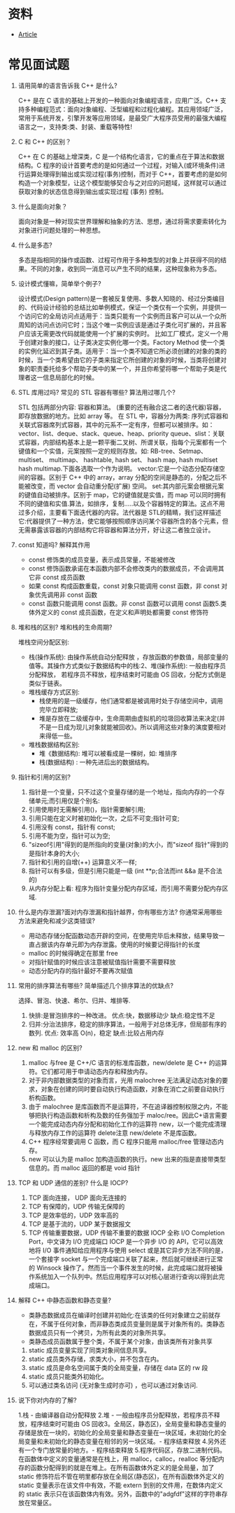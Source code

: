 # 资料

- [Article](./Article.md)

# 常见面试题

1. 请用简单的语言告诉我 C++ 是什么?

    C++ 是在 C 语言的基础上开发的一种面向对象编程语言，应用广泛。C++ 支持多种编程范式：面向对象编程、泛型编程和过程化编程。其应用领域广泛，常用于系统开发，引擎开发等应用领域，是最受广大程序员受用的最强大编程语言之一，支持类:类、封装、重载等特性!

2. C 和 C++ 的区别？

    C++ 在 C 的基础上增深类，C 是一个结构化语言，它的重点在于算法和数据结构。C 程序的设计首要考虑的是如何通过一个过程，对输入(或环境条件)进行运算处理得到输出或实现过程(事务)控制，而对于 C++，首要考虑的是如何构造一个对象模型，让这个模型能够契合与之对应的问题域，这样就可以通过获取对象的状态信息得到输出或实现过程 (事务) 控制。

3. 什么是面向对象？

    面向对象是一种对现实世界理解和抽象的方法、思想，通过将需求要索转化为对象进行问题处理的一种思想。

4. 什么是多态?

    多态是指相同的操作或函数、过程可作用于多种类型的对象上并获得不同的结果。不同的对象，收到同一消息可以产生不同的结果，这种现象称为多态。

5. 设计模式懂嘛，简单举个例子?

    设计模式(Design pattern)是一套被反复使用、多数人知晓的、经过分类编目的、代码设计经验的总结比如单例模式，保证一个类仅有一个实例，并提供一个访问它的全局访问点适用于：当类只能有一个实例而且客户可以从一个众所周知的访问点访问它时；当这个唯一实例应该是通过子类化可扩展的，并且客户应该无需更改代码就能使用一个扩展的实例时。
比如工厂模式，定义一个用于创建对象的接口，让子类决定实例化哪一个类。Factory Method 使一个类的实例化延迟到其子类。适用于：当一个类不知道它所必须创建的对象的类的时候，当一个类希望由它的子类来指定它所创建的对象的时候，当类将创建对象的职责委托给多个帮助子类中的某一个，并且你希望将哪一个帮助子类是代理者这一信息局部化的时候。

6. STL 库用过吗? 常见的 STL 容器有哪些? 算法用过哪几个?

    STL 包括两部分内容: 容器和算法。 (重要的还有融合这二者的迭代器)容器，即存放数据的地方。比如 array 等。
    在 STL 中，容器分为两类: 序列式容器和关联式容器席列式容器，其中的元系不一定有序，但都可以被排序。如： vector、list、deque、stack、queue、heap、priority queue、slist：关联式容器，内部结构基本上是一颗平衡二叉树、所谓关联，指每个元案都有一个键值和一个实值，元案按照一定的规则存放。如: RB-tree、Setmap、 multiset、 multimap、 hashtable, hash set、 hash map, hash multiset hash multimap.下面各选取一个作为说明。
    vector:它是一个动态分配存储空间的容器。区别于 C++ 中的 array，array 分配的空间是静态的，分配之后不能被改变，而 vector 会自动重分配(扩展) 空间。
    set:其内部元案会根据元案的键值自动被排序。区别于 map，它的键值就是实值，而 map 可以同时拥有不同的键值和实值.算法，如排序，复制.....以及个容器特定的算法。这点不用过多介绍，主要看下面迭代器的内容。法代器是 STL的精睛，我们这样描述它:代器提供了一种方法，使它能够按照顺序访问某个容器所含的各个元素，但无需暴露该容器的内部结构它将容器和算法分开，好让这二者独立设计。

7. const 知道吗? 解释其作用

    - const 修饰类的成员变量，表示成员常量，不能被修改
    - const 修饰函数承诺在本函数内部不会修改类内的数据成员，不会调用其它非 const 成员函数
    - 如果 const 构成函数重载，const 对象只能调用 const 函数，非 const 对象优先调用非 const 函数
    - const 函数只能调用 const 函数。非 const 函数可以调用 const 函数5.类体外定义的 const 成员函数，在定义和声明处都需要 const 修饰符

8. 堆和栈的区别? 堆和栈的生命周期?

    堆栈空间分配区别:
    - 栈(操作系统): 由操作系统自动分配释放 ，存放函数的参数值，局部变量的值等。其操作方式类似于数据结构中的栈:2、堆(操作系统): 一般由程序员分配释放， 若程序员不释放，程序结束时可能由 OS 回收，分配方式倒是类似于链表。
    - 堆栈缓存方式区别:
        - 栈使用的是一级缓存，他们通常都是被调用时处于存储空间中，调用完毕立即释放;
        - 堆是存放在二级缓存中，生命周期由虚拟机的垃圾回收算法来决定(并不是一日成为现儿对象就能被回收》。所以调用这些对象的演度要相对来得低一些。
    - 堆栈数据结构区别:
        - 堆《数据结构): 堆可以被看成是一棵树，如: 堆排序
        - 栈(数据结构) : 一种先进后出的数据结构。

9. 指针和引用的区别?

    1. 指针是一个变量，只不过这个变量存储的是一个地址，指向内存的一个存储单元;而引用仅是个别名:
    2. 引用使用时无需解引用()，指针需要解引用;
    3. 引用只能在定义时被初始化一次，之后不可变;指针可变;
    4. 引用没有 const，指针有 const;
    5. 引用不能为空，指针可以为空;
    6. "sizeof引用"得到的是所指向的变量(对象)的大小，而"sizeof 指针"得到的是指针本身的大小;
    7. 指针和引用的自增(++) 运算意义不一样;
    8. 指针可以有多级，但是引用只能是一级 (int \*\*p;合法而int &&a 是不合法的)
    9. 从内存分配上看: 程序为指针变量分配内存区域，而引用不需要分配内存区域.

10. 什么是内存泄漏?面对内存泄漏和指针越界，你有哪些方法? 你通常采用哪些方法来避免和减少这类错误?

    - 用动态存储分配函数动态开辟的空间，在使用完毕后未释放，结果导致一直占据该内存单元即为内存泄露。使用的时候要记得指针的长度
    - malloc 的时候得确定在那里 free
    - 对指针赋值的时候应该注意被赋值指针需要不需要释放
    - 动态分配内存的指针最好不要再次赋值

11. 常用的排序算法有哪些? 简单描述几个排序算法的优缺点?

    选择、冒泡、快速、希尔、归并、堆排等.
    1. 快排:是冒泡排序的一种改进。
        优点:快，数据移动少
        缺点:稳定性不足
    2. 归并:分治法排序，稳定的排序算法，一般用于对总体无序，但局部有序的数列.
        优点: 效率高 O(n)，稳定
        缺点:比较占用内存

12. new 和 malloc 的区别?

    1. malloc 与free 是 C++/C 语言的标准库函数，new/delete 是 C++ 的运算符。它们都可用于申请动态内存和释放内存。
    2. 对于非内部数据类型的对象而言，光用 malochree 无法满足动态对象的要求，对象在创建的同时要自动执行构造函数，对象在消亡之前要自动执行析构函数。
    3. 由于 malochree 是库函数而不是运算符，不在追译器控制权限之内，不能够把执行构造函数和析构及数的任务强加于 maloc/ree。因此C+语言需要一个能完成动态内存分配和初始化工作的运算符 new，以一个能完成清理与释放内存工作的运算符 delete注意 new/delete 不是库函数。
    4. C++ 程序经常要调用 C 函数，而 C 程序只能用 malloc/free 管理动态内存。
    5. new 可以认为是 malloc 加构造函数的执行。new 出来的指是直接带类型信息的。而 malloc 返回的都是 void 指针

13. TCP 和 UDP 通信的差别? 什么是 IOCP?

    1. TCP 面向连接， UDP 面向无连接的
    2. TCP 有保障的，UDP 传输无保障的
    3. TCP 是效率低的，UDP 效率高的
    4. TCP 是基于流的，UDP 某于数据报文
    5. TCP 传输重要数据，UDP 传输不重要的数据
    IOCP 全称 I/O Completion Port，中文译为 I/O 完成端口
    IOCP 是一个异步 I/O 的 API，它可以高效地将 I/O 事件通知给应用程序与使用 select 或是其它异步方法不同的是，一个套接字 socket 与一个完成端口关联了起来，然后就可继续进行正常的 Winsock 操作了。然而当一个事件发生的时候，此完成端口就将被操作系统加入一个队列中。然后应用程序可以对核心层进行查询以得到此完成端口。

14. 解释 C++ 中静态函数和静态变量?

    - 类静态数据成员在编译时创建并初始化:在该类的任何对象建立之前就存在，不属于任何对象，而非静态类成员变量则是属于对象所有的。类静态数据成员只有一个拷贝，为所有此类的对象所共享。
    - 类静态成员函数属于整个类，不属于某个对象，由该类所有对象共享
    1. static 成员变量实现了同类对象间信息共享。
    2. static 成员类外存储，求类大小，并不包含在内。
    3. static 成员是命名空间属于类的全局变量，存储在 data 区的 rw 段
    4. static 成员只能类外初始化。
    5. 可以通过类名访问 (无对象生成时亦可) ，也可以通过对象访问.

15. 说下你对内存的了解?

    1.栈 - 由编译器自动分配释放
    2.堆 - 一般由程序员分配释放，若程序员不释放，程序结束时可能由 OS 回收3。全局区，静态区)，全局变量和静态变量的存储是放在一块的，初始化的全局变量和静态变量在一块区域，未初始化的全局变量和未初始化的静态变量在相邻的另一块区域。- 程序结束释放
    4.另外还有一个专门放常量的地方。- 程序结束释放
    5.程序代码区，存放二进制代码。
    在函数体中定义的变量通常是在栈上，用 malloc，calloc，realloc 等分配内存的函数分配得到的就是在堆上。在所有函数体外定义的是全局量，加了static 修饰符后不管在明里都存放在全局区(静态区)，在所有函数体外定义的 static 变量表示在该文件中有效，不能 extern 到别的文件用，在数体内定义的 static 表示只在该函数体内有效。另外，函数中的"adgfdf"这样的字符串存放在常量区。
